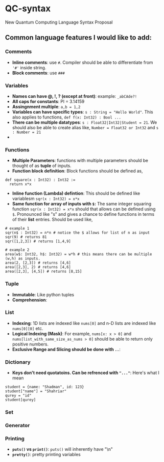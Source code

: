 # QC-syntax
New Quantum Computing Language Syntax Proposal

## Common language features I would like to add:
### Comments
* **Inline comments**: use `#`. Compiler should be able to differentiate from `'#'` inside string.
* **Block comments**: use `###`

### Variables
* **Names can have @, !, ? (except at front)**: example: `_abCAde?!`
* **All caps for constants**: PI = 3.14159
* **Assingnment multiple**: `a,b = 1,2`
* **Variables can have specific types**: `s : String = "Hello World"`. This also applies to functions, `def f(x: Int32) : Bool ...`
* **There can be multiple datatypes**: `s : Float32|Int32|Student = 21`. We should also be able to create alias like, `Number = Float32 or Int32` and `s : Number = 21`
* 

### Functions
* **Multiple Parameters**: functions with multiple parameters should be thought of as **tuple** of inputs. 
* **Function block definition**: Block functions should be defined as,
```
def square(x : Int32) : Int32 :=
  return x*x
```
* **Inline function (Lambda) defintion**: This should be defined like variablesm `sqr(x : Int32) = x*x`
* **Same function for array of inputs with `$`:** The same integer squaring function `sqr(x : Int32) = x*x` should that allows can be defined using `$`. Pronounced like "s" and gives a chance to define functions in terms of their **list** entries. Should be used like,
```
# example 1
sqr(n$ : Int32) = n*n # notice the $ allows for list of n as input
sqr(9) # returns 81
sqr([1,2,3]) # returns [1,4,9]

# example 2
area(w$: Int32, h$: Int32) = w*h # this means there can be multiple (w,h) as inputs.
area(2, [2,3]) # returns [4,6]
area([2,3], 2) # returns [4,6]
area([2,3], [4,5]) # returns [8,15]
```

### Tuple
* **Immutable**: Like python tuples
* **Comprehension**: 

### List
* **Indexing**: 1D lists are indexed like `nums[0]` and n-D lists are indexed like `nums[0][0]` etc.
* **Logical Indexing (Mask)**: For example, `nums[x: x > 0]` and `nums[list_with_same_size_as_nums > 0]` should be able to return only positive numbers.
* **Exclusive Range and Slicing should be done with `..`**: 

### Dictionary
* **Keys don't need quotatoins. Can be refrenced with `"..."`**: Here's what I mean
```
student = {name: "Shadman", id: 123}
student["name"] = "Shahriar"
qurey = "id"
student[qurey]
```

### Set

### Generator


### Printing
* **`puts()` vs `print()`**: `puts()` will inherently have "\n"
* **`pretty()`**: pretty printing variables
